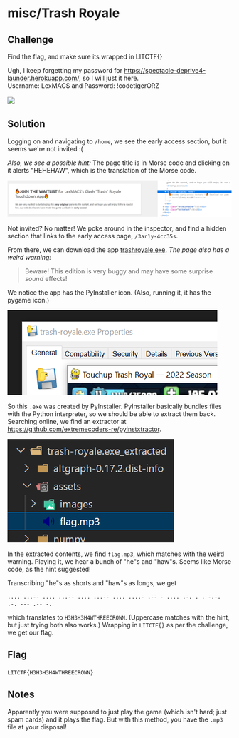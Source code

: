 # misc/Trash Royale

## Challenge

Find the flag, and make sure its wrapped in LITCTF{}

Ugh, I keep forgetting my password for https://spectacle-deprive4-launder.herokuapp.com/, so I will just it here.
<br>
Username: LexMACS and Password: !codetigerORZ
<br>
<br>
![](https://i.imgflip.com/6njl88.jpg)

## Solution

Logging on and navigating to `/home`, we see the early access section, but it seems we're not invited :(

_Also, we see a possible hint:_ The page title is in Morse code and clicking on it alerts "HEHEHAW", which is the translation of the Morse code.

![](./hidden.png)

Not invited? No matter! We poke around in the inspector, and find a hidden section that links to the early access page, `/3ar1y-4cc35s`.

From there, we can download the app [trashroyale.exe](https://spectacle-deprive4-launder.herokuapp.com/downloads/trash-royale.exe). _The page also has a weird warning:_

> Beware! This edition is very buggy and may have some surprise _sound_ effects!

We notice the app has the PyInstaller icon. (Also, running it, it has the pygame icon.)

![](./pyinstaller.png)

So this `.exe` was created by PyInstaller. PyInstaller basically bundles files with the Python interpreter, so we should be able to extract them back. Searching online, we find an extractor at https://github.com/extremecoders-re/pyinstxtractor.

![](./extract.png)

In the extracted contents, we find `flag.mp3`, which matches with the weird warning.
Playing it, we hear a bunch of "he"s and "haw"s. Seems like Morse code, as the hint suggested!

Transcribing "he"s as shorts and "haw"s as longs, we get
```
.... ...-- .... ...-- .... ...-- .... ....- .-- - .... .-. . . -.-. .-. --- .-- -.
```
which translates to `H3H3H3H4WTHREECROWN`. (Uppercase matches with the hint, but just trying both also works.) Wrapping in `LITCTF{}` as per the challenge, we get our flag.

## Flag

`LITCTF{H3H3H3H4WTHREECROWN}`

## Notes

Apparently you were supposed to just play the game (which isn't hard; just spam cards) and it plays the flag. But with this method, you have the `.mp3` file at your disposal!
